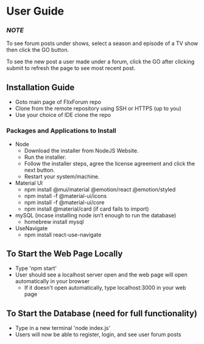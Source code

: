 # User Guide 
### *NOTE*
To see forum posts under shows, select a season and episode of a TV show then click the GO button.

To see the new post a user made under a forum, click the GO after clicking submit to refresh the 
page to see most recent post. 

## Installation Guide 
- Goto main page of FlixForum repo
- Clone from the remote repository using SSH or HTTPS (up to you)  
- Use your choice of IDE clone the repo
### Packages and Applications to Install
- Node
  - Download the installer from NodeJS Website.
  - Run the installer.
  - Follow the installer steps, agree the license agreement and click the next button.
  - Restart your system/machine.
- Material UI
  - npm install @mui/material @emotion/react @emotion/styled
  - npm install -f @material-ui/icons
  - npm install -f @material-ui/core
  - npm install @material/card (if card fails to import)
- mySQL (incase installing node isn’t enough to run the database)
  - homebrew install mysql
- UseNavigate 
  - npm install react-use-navigate

## To Start the Web Page Locally
- Type 'npm start' 
- User should see a localhost server open and the web page will open automatically in your browser
  - If it doesn't open automatically, type localhost:3000 in your web page

## To Start the Database (need for full functionality)
- Type in a new terminal 'node index.js'
- Users will now be able to register, login, and see user forum posts
